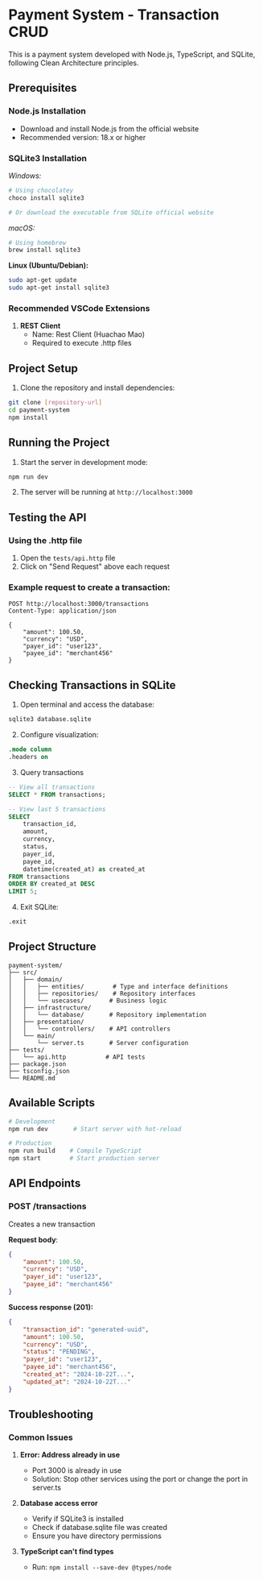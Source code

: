 # Payment System - Transaction CRUD

This is a payment system developed with Node.js, TypeScript, and SQLite, following Clean Architecture principles.

## Prerequisites

### Node.js Installation

- Download and install Node.js from the official website
- Recommended version: 18.x or higher

### SQLite3 Installation

**Windows*:*
```bash
# Using chocolatey
choco install sqlite3

# Or download the executable from SQLite official website
```

**macOS*:*
```bash
# Using homebrew
brew install sqlite3
```

**Linux (Ubuntu/Debian):**
```bash
sudo apt-get update
sudo apt-get install sqlite3
```

### Recommended VSCode Extensions
1. **REST Client**
    - Name: Rest Client (Huachao Mao)
    - Required to execute .http files

## Project Setup
1. Clone the repository and install dependencies:
```bash
git clone [repository-url]
cd payment-system
npm install
```

## Running the Project
1. Start the server in development mode:
```bash
npm run dev
```

2. The server will be running at `http://localhost:3000`

## Testing the API
### Using the .http file

1. Open the `tests/api.http` file
2. Click on "Send Request" above each request

### Example request to create a transaction:
```http
POST http://localhost:3000/transactions
Content-Type: application/json

{
    "amount": 100.50,
    "currency": "USD",
    "payer_id": "user123",
    "payee_id": "merchant456"
}
```

## Checking Transactions in SQLite
1. Open terminal and access the database:
```bash
sqlite3 database.sqlite
```

2. Configure visualization:
```sql
.mode column
.headers on
```

3. Query transactions
```sql
-- View all transactions
SELECT * FROM transactions;

-- View last 5 transactions
SELECT 
    transaction_id,
    amount,
    currency,
    status,
    payer_id,
    payee_id,
    datetime(created_at) as created_at
FROM transactions 
ORDER BY created_at DESC 
LIMIT 5;
```

4. Exit SQLite:
```sql
.exit
```

## Project Structure

```
payment-system/
├── src/
│   ├── domain/
│   │   ├── entities/        # Type and interface definitions
│   │   ├── repositories/    # Repository interfaces
│   │   └── usecases/       # Business logic
│   ├── infrastructure/
│   │   └── database/       # Repository implementation
│   ├── presentation/
│   │   └── controllers/    # API controllers
│   └── main/
│       └── server.ts       # Server configuration
├── tests/
│   └── api.http           # API tests
├── package.json
├── tsconfig.json
└── README.md
```

## Available Scripts
```bash
# Development
npm run dev       # Start server with hot-reload

# Production
npm run build    # Compile TypeScript
npm start        # Start production server
```

## API Endpoints
### POST /transactions

Creates a new transaction

**Request body**:
```json
{
    "amount": 100.50,
    "currency": "USD",
    "payer_id": "user123",
    "payee_id": "merchant456"
}
```

**Success response (201):**
```json
{
    "transaction_id": "generated-uuid",
    "amount": 100.50,
    "currency": "USD",
    "status": "PENDING",
    "payer_id": "user123",
    "payee_id": "merchant456",
    "created_at": "2024-10-22T...",
    "updated_at": "2024-10-22T..."
}
```

## Troubleshooting
### Common Issues

1. **Error: Address already in use**
    - Port 3000 is already in use
    - Solution: Stop other services using the port or change the port in server.ts

2. **Database access error**
    - Verify if SQLite3 is installed
    - Check if database.sqlite file was created
    - Ensure you have directory permissions

3. **TypeScript can't find types**
    - Run: `npm install --save-dev @types/node`
